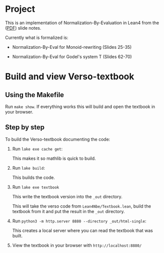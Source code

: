 # Project

This is an implementation of Normalization-By-Evaluation in Lean4 from the ([PDF](Leicester.pdf)) slide notes.

Currently what is formalized is:

- Normalization-By-Eval for Monoid-rewriting (Slides 25-35)

- Normalization-By-Eval for Godel's system T (Slides 62-70)

# Build and view Verso-textbook

## Using the Makefile

Run `make show`.
If everything works this will build and open the textbook in your browser.

## Step by step

To build the Verso-textbook documenting the code:

1. Run `lake exe cache get`:

    This makes it so mathlib is quick to build.

2. Run `lake build`:

    This builds the code.

3. Run `lake exe textbook`

    This write the textbook version into the `_out` directory.

    This will take the verso code from `Lean4Nbe/Textbook.lean`, build
    the textbook from it and put the result in the `_out` directory.

4. Run `python3 -m http.server 8880 --directory _out/html-single`:

    This creates a local server where you can read the textbook that was built.

6. View the textbook in your browser with `http://localhost:8880/`
